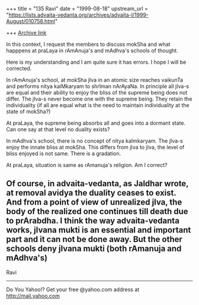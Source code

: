 +++
title = "135 Ravi"
date = "1999-08-18"
upstream_url = "https://lists.advaita-vedanta.org/archives/advaita-l/1999-August/010758.html"

+++
[Archive link](https://lists.advaita-vedanta.org/archives/advaita-l/1999-August/010758.html)

In this context, I request the members to discuss mokSha and what
happpens at praLaya in rAmAnuja's and mAdhva's schools of thought.

Here is my understanding and I am quite sure it has errors. I hope I
will be corrected.

In rAmAnuja's school, at mokSha jIva in an atomic size reaches vaikunTa
and performs nitya kaiMkaryam to shrIman nArAyaNa. In principle all
jIva-s are equal and their ability to enjoy the bliss of the supreme
being does not differ. The jIva-s never become one with the supreme
being. They retain the individuality (if all are equal what is the need
to maintain individuality at the state of mokSha?)

At praLaya, the supreme being absorbs all and goes into a dormant
state. Can one say at that level no duality exists?


In mAdhva's school, there is no concept of nitya kaImkaryam. The jIva-s
enjoy the innate bliss at mokSha. This differs from jIva to jIva, the
level of bliss enjoyed is not same. There is a gradation.

At praLaya, situation is same as rAmanuja's religion. Am I correct?


Of course, in advaita-vedanta, as Jaldhar wrote, at removal avidya the
duality ceases to exist. And from a point of view of unrealized jIva,
the body of the realized one continues till death due to prArabdha.  I
think the way advaita-vedanta works, jIvana mukti is an essential and
important part and it can not be done away. But the other schools deny
jIvana mukti (both rAmanuja and mAdhva's)
--
Ravi
_________________________________________________________
Do You Yahoo!?
Get your free @yahoo.com address at http://mail.yahoo.com

